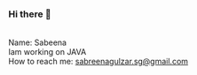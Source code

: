 ### Hi there 👋
</br>Name: Sabeena
</br>Iam working on JAVA 
</br>How to reach me: sabreenagulzar.sg@gmail.com

<!--
**SabreenaGulzar/SabreenaGulzar** is a ✨ _special_ ✨ repository because its `README.md` (this file) appears on your GitHub profile.

Here are some ideas to get you started:

- 🔭 I’m currently working on ...
- 🌱 I’m currently learning ...
- 👯 I’m looking to collaborate on ...
- 🤔 I’m looking for help with ...
- 💬 Ask me about ...
- 📫 How to reach me: ...
- 😄 Pronouns: ...
- ⚡ Fun fact: ...
-->
